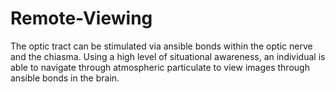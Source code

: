# Remote-Viewing
The optic tract can be stimulated via ansible bonds within the optic nerve and the chiasma. Using a high level of situational awareness, an individual is able to navigate through atmospheric particulate to view images through ansible bonds in the brain.

